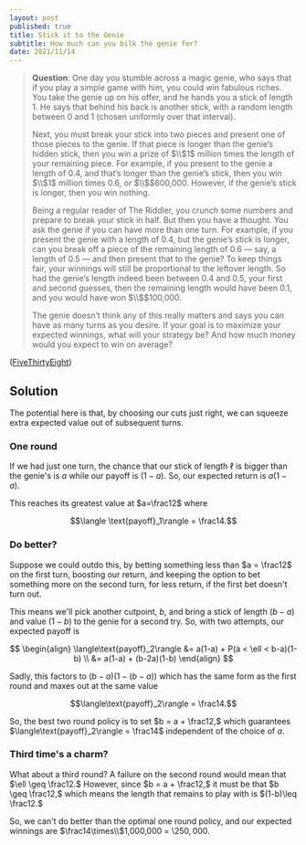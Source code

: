 ```yaml
---
layout: post
published: true
title: Stick it to the Genie
subtitle: How much can you bilk the genie for?
date: 2021/11/14
---
```


>**Question**: One day you stumble across a magic genie, who says that if you play a simple game with him, you could win fabulous riches. You take the genie up on his offer, and he hands you a stick of length 1. He says that behind his back is another stick, with a random length between 0 and 1 (chosen uniformly over that interval).
>
>Next, you must break your stick into two pieces and present one of those pieces to the genie. If that piece is longer than the genie’s hidden stick, then you win a prize of $\\$1$ million times the length of your remaining piece. For example, if you present to the genie a length of 0.4, and that’s longer than the genie’s stick, then you win $\\$1$ million times 0.6, or $\\$$600,000. However, if the genie’s stick is longer, then you win nothing.
>
>Being a regular reader of The Riddler, you crunch some numbers and prepare to break your stick in half. But then you have a thought. You ask the genie if you can have more than one turn. For example, if you present the genie with a length of 0.4, but the genie’s stick is longer, can you break off a piece of the remaining length of 0.6 — say, a length of 0.5 — and then present that to the genie? To keep things fair, your winnings will still be proportional to the leftover length. So had the genie’s length indeed been between 0.4 and 0.5, your first and second guesses, then the remaining length would have been 0.1, and you would have won $\\$$100,000.
>
>The genie doesn’t think any of this really matters and says you can have as many turns as you desire. If your goal is to maximize your expected winnings, what will your strategy be? And how much money would you expect to win on average?

<!--more-->

([FiveThirtyEight](https://fivethirtyeight.com/features/can-you-stick-it-to-the-genie/))

## Solution

The potential here is that, by choosing our cuts just right, we can squeeze extra expected value out of subsequent turns. 

### One round

If we had just one turn, the chance that our stick of length $\ell$ is bigger than the genie's is $a$ while our payoff is $(1-a).$ So, our expected return is $a(1-a).$ 

This reaches its greatest value at $a=\frac12$ where 

$$\langle \text{payoff}_1\rangle = \frac14.$$

### Do better?

Suppose we could outdo this, by betting something less than $a = \frac12$ on the first turn, boosting our return, and keeping the option to bet something more on the second turn, for less return, if the first bet doesn't turn out.

This means we'll pick another cutpoint, $b,$ and bring a stick of length $(b-a)$ and value $(1-b)$ to the genie for a second try. So, with two attempts, our expected payoff is

$$
\begin{align}
\langle\text{payoff}_2\rangle &= a(1-a) + P(a < \ell < b-a)(1-b) \\
&= a(1-a) + (b-2a)(1-b)
\end{align}
$$

Sadly, this factors to $(b-a)(1-(b-a))$ which has the same form as the first round and maxes out at the same value

$$\langle\text{payoff}_2\rangle = \frac14.$$

So, the best two round policy is to set $b = a + \frac12,$ which guarantees $\langle\text{payoff}_2\rangle = \frac14$ independent of the choice of $a.$

### Third time's a charm?

What about a third round? A failure on the second round would mean that $\ell \geq \frac12.$ However, since $b = a + \frac12,$ it must be that $b \geq \frac12,$ which means the length that remains to play with is $(1-b)\leq \frac12.$ 

So, we can't do better than the optimal one round policy, and our expected winnings are $\frac14\times\\$1,000,000 = \\$250,000.$

<br>
